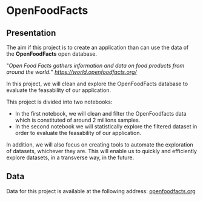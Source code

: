 # OpenFoodFacts

## Presentation

The aim if this project is to create an application than can use the data of the **OpenFoodFacts** open database.

"*Open Food Facts gathers information and data on food products from around the world.*"
*https://world.openfoodfacts.org/*

In this project, we will clean and explore the OpenFoodFacts database to evaluate the feasability of our application.

This project is divided into two notebooks:
* In the first notebook, we will clean and filter the OpenFoodfacts data which is constituted of around 2 millions samples.
* In the second notebook we will statistically explore the filtered dataset in order to evaluate the feasability of our application.

In addition, we will also focus on creating tools to automate the exploration of datasets, whichever they are. This will enable us to quickly and efficiently explore datasets, in a transverse way, in the future.

## Data

Data for this project is available at the following address: [openfoodfacts.org](https://fr.openfoodfacts.org/data)
